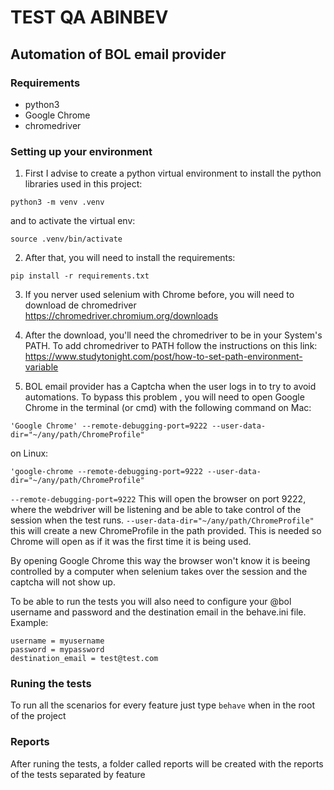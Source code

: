 # TEST QA ABINBEV

## Automation of BOL email provider

### Requirements
* python3
* Google Chrome
* chromedriver

### Setting up your environment

1. First I advise to create a python virtual environment to install the python libraries used in this project:
```
python3 -m venv .venv
```
and to activate the virtual env:
```
source .venv/bin/activate
```

2. After that, you will need to install the requirements:
```
pip install -r requirements.txt
```

3. If you nerver used selenium with Chrome before, you will need to download de chromedriver
https://chromedriver.chromium.org/downloads

4. After the download, you'll need the chromedriver to be in your System's PATH.
To add chromedriver to PATH follow the instructions on this link: https://www.studytonight.com/post/how-to-set-path-environment-variable

5. BOL email provider has a Captcha when the user logs in to try to avoid automations. To bypass this problem , you will need to open Google Chrome in the terminal (or cmd) with the following command on Mac:

```
'Google Chrome' --remote-debugging-port=9222 --user-data-dir="~/any/path/ChromeProfile"
```
on Linux:

```
'google-chrome --remote-debugging-port=9222 --user-data-dir="~/any/path/ChromeProfile"
```
`--remote-debugging-port=9222` This will open the browser on port 9222, where the webdriver will be listening and be able to take control of the session when the test runs.
`--user-data-dir="~/any/path/ChromeProfile"` this will create a new ChromeProfile in the path provided. This is needed so Chrome will open as if it was the first time it is being used.

By opening Google Chrome this way the browser won't know it is beeing controlled by a computer when selenium takes over the session and the captcha will not show up.

To be able to run the tests you will also need to configure your @bol username and password and the destination email in the behave.ini file. Example:
```
username = myusername
password = mypassword
destination_email = test@test.com
```

### Runing the tests
To run all the scenarios for every feature just type `behave` when in the root of the project

### Reports
After runing the tests, a folder called reports will be created with the reports of the tests separated by feature
